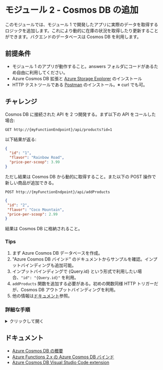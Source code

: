 # モジュール 2 - Cosmos DB の追加

このモジュールでは、モジュール 1 で開発したアプリに実際のデータを取得するロジックを追加します。これにより動的に在庫の状況を取得したり更新することができます。バクエンドのデータベースは Cosmos DB を利用します。

## 前提条件

* モジュール 1 のアプリが動作すること。answers フォルダにコードがあるため自由に利用してください。
* Azure Cosmos DB 拡張と [Azure Storage Explorer](https://azure.microsoft.com/ja-jp/features/storage-explorer/) のインストール
* HTTP テストツールである [Postman](https://www.getpostman.com/apps) のインストール。※ curl でも可。

## チャレンジ

Cosmos DB に接続された API を 2 つ開発する。まず以下の API をコールした場合:

```
GET http://{myFunctionEndpoint}/api/products?id=1
```

以下結果が返る:

```json
{
  "id": "1",
  "flavor": "Rainbow Road",
  "price-per-scoop": 3.99
}
```

ただし結果は Cosmos DB から動的に取得すること。また以下の POST 操作で新しい商品が追加できる。

```
POST http://{myFunctionEndpoint}/api/addProducts
```

```json
{
 "id": "2",
 "flavor": "Coco Mountain",
 "price-per-scoop": 2.99
}
```

結果は Cosmos DB に格納されること。

### Tips

1. まず Azure Cosmos DB データベースを作成。
1. "Azure Cosmos DB バインド" のドキュメントからサンプルを確認。インプットバインディングも追加可能。
1. インプットバインディングで {Query.id} という形式で利用したい場合、`"id": "{Query.id}"` を利用。
1. `addProducts` 関数を追加する必要がある。初めの関数同様 HTTP トリガーだが、Cosmos DB アウトプットバインディングを利用。
1. 他の情報は[ドキュメント](#ドキュメント)参照。

### 詳細な手順

<details><summary>クリックして開く</summary><p>

1. Azure ポータルを開いて、Azure Cosmos DB リソースを追加。**SQL API を選択。VNET は使わない**.
    * 必須ではないが、モジュール 1 で作成した関数アプリと同じリソースグループに追加することを推奨。
1. Cosmos DB 作成完了後、**キー** セクションよりプライマリ接続文字列を確認して保存しておく。作成に時間がかかる事もあるので、次のステップに進んで後から確認してもよい。

    以下 VS Code での作業

1. モジュール 1 で作成したプロジェクトを開く。
1. products/index.js を Cosmos DB バインディングからデータをとれるように変更。

    ```javascript
    module.exports = async function (context, req, product) {
        context.log('JavaScript HTTP trigger function processed a request.');
    
        if (req.query.id && product) {
            context.res = {
                status: 200,
                body: product
            }
        }
        else {
            context.res = {
                status: 400,
                body: "Please pass in a valid \"id\" query parameter"
            }
        }
    };
    ```

    引数に Cosmos DB から取得する product を追加。product はバインディングの機能を利用して呼ばれたタイミングで動的に生成される。

1. 上記コードの product をバインディングから取得できるように `function.json` のコードを変更:
    ```json
    {
      "disabled": false,
      "bindings": [
        {
          "authLevel": "anonymous",
          "type": "httpTrigger",
          "direction": "in",
          "name": "req",
          "methods": [
            "get"
          ]
        },
        {
          "type": "http",
          "direction": "out",
          "name": "res"
        },
        {
          "type": "CosmosDB",
          "name": "product",
          "databaseName": "icecream",
          "collectionName": "products",
          "connectionStringSetting": "CosmosDBConnectionString",
          "direction": "in",
          "Id": "{Query.id}"
        }
      ]
    }
    ```  

    新しく `CosmosDB` バインディングを追加。プロパティの名前として `product` を指定していて、これが引数の変数名と一致する。Cosmos DB への接続はデータベース名 (`icecream`)、コレクション名 (`products`)、接続文字列の指定で行い、`direction` が `in` であることからデータを取得するクエリを作成する。

    `Id` プロパティで指定されている `{Query.id}` は、トリガーである Http 要求のクエリーまたは Body に含まれる値を取得する構文で、ことにより「Cosmos DB コレクションより Id と同じ `id` を持つドキュメントを取得する」という意味になる。このようにバイディングはデータベースに対するクエリをすべて担うことができ、関数で取得後のデータを受け取れるためコーディングが非常にシンプルになる。

    現時点ではコレクションやデータは無いためこの関数を実行することはできない。

1. 次に商品を追加する API を開発。VS Code の Azure Functions 拡張メニューより「稲妻アイコン」をクリックして新規関数を追加。
1. 現在のフォルダを選択して、`HTTP trigger` を選択。
1. 名前は `addProducts`、承認レベルを `anonymous` にして作成。
1. 新しく追加された `addProducts` フォルダの `index.js` を以下のコードに変更:

    ```javascript
    module.exports = async function (context, req) {
        context.log('Add product processed a request.');
    
        context.bindings.product = req.body;
    };
    ```

    コードの量は非常に少ないが、これは　HTTP 要求のボディを、設定するバインディングに渡すだけで、裏では Cosmos DB のドキュメントが作成されるようにできるため。

1. 次にバインディングを作成するため、同じフォルダの `function.json` を以下のコードに変更:

    ```json
    {
      "disabled": false,
      "bindings": [
        {
          "authLevel": "anonymous",
          "type": "httpTrigger",
          "direction": "in",
          "name": "req",
          "methods": [
            "post"
          ]
        },
        {
          "type": "http",
          "direction": "out",
          "name": "res"
        },
        {
          "name": "product",
          "type": "CosmosDB",
          "databaseName": "icecream",
          "collectionName": "products",
          "createIfNotExists": true,
          "connectionStringSetting": "CosmosDBConnectionString",
          "direction": "out"
        }
      ]
    }
    ```

    インプットバインディングと同様に、データベース名、コレクション名、接続文字列があり、名前も `product` と設定。この名前が先ほどのコードの `context.bindings.product` と一致する。今回 `direction` は out のため、受け取ったデータを書き込む処理を実施。その際、`createIfNotExists` プロパティにより同じデータが存在した場合の挙動を制御している。

    尚、接続文字列として `CosmosDBConnectionString` という文字列を何度か利用しているが、この値は `local.settings.json` ファイルより環境変数として取得できる仕組みとなっている。

1. 接続文字列を環境変数として渡せるよう `local.settings.json` ファイルを編集。現在は以下のようになっている:

    ```json
    {
      "IsEncrypted": false,
      "Values": {
        "AzureWebJobsStorage": "",
        "FUNCTIONS_WORKER_RUNTIME": "node"
      }
    }
    ```

    開発した関数が動作するためには、`AzureWebJobsStorage` と `CosmosDBConnectionString` の設定が必要。`AzureWebJobsStorage` は関数実行時にステートの保存をしたり、Cosmos DB のような外部サービスをバインディングとして利用する際に必要。`CosmosDBConnectionString` は Cosmos DB に対する接続文字列を格納。

1. Azure ポータルを開き、モジュール 1 で作成した関数があるリソースグループを開く。「ストレージ アカウント」が作成されているのでクリックし、**アクセスキー** メニューより key 1 の接続文字列をコピー。`local.settings.json` ファイルの `AzureWebJobsStorage` に値を張り付け。
1. `Values` に `CosmosDBConnectionString` を追加。最初の手順で取得した Cosmos DB の接続文字列を張り付け。
1. 現時点で `local.settings.json` ファイルは以下のようになっている:
    
    ```json
    {
        "IsEncrypted": false,
        "Values": {
          "AzureWebJobsStorage": "DefaultEndpointsProtocol=https;AccountName=amazing-lab;AccountKey=ShhhThisIsASecret;EndpointSuffix=core.windows.net",
          "CosmosDBConnectionString": "AccountEndpoint=https://awesome-function-lab.documents.azure.com:443/;AccountKey=Thisisasecret;",
          "FUNCTIONS_WORKER_RUNTIME": "node"
        }
      }
      
    ```

1. **デバッグ** メニューより **デバッグの開始** をクリック。
    > 初回実行時には HTTP とタイマートリガー以外のバインディング以外は拡張機能がインストールされる。最新の VSCode であれば自動でインストールが完了するが、問題があった場合はプロジェクトのルートフォルダで、手動で `func extensions install` を実行してインストールすることも可能。

    ランタイム実行時には以下のようなアドレスが表示される:

    > Http Functions:
    > addProducts: http://localhost:7071/api/addProducts
    > products: http://localhost:7071/api/products

1. Postman を開き、新しい商品を登録。  
    1. `POST` 要求を `http://localhost:7071/api/addProducts` に対して追加。
    1. **Body** で **raw** を選択し、タイプとして **JSON (application/json)** を選択。
    1. 以下の JSON を追加:

    ```json
    {
         "id": "2",
         "flavor": "Coco Mountain",
         "price-per-scoop": 2.99
    }
    ```  

    ![](media/postman.png)  

1. 要求を送信して、ステータスコード 200 が返ることを確認。Cosmos DB Visual Studio 拡張か Azure ポータルから Cosmos DB のデータを表示。データベース、コレクションおよび商品が 1 つ追加されていることを確認。
1. 別の商品を追加。
    ```json
    {
         "id": "1",
         "flavor": "Rainbow Road",
         "price-per-scoop": 3.99
    }
    ```

    Cosmos DB にも新しいドキュメントが追加されていることを確認。

1. Postman で両方の商品をクエリ
    1. `GET` 要求を `http://localhost:7071/api/products?id=2` と `http://localhost:7071/api/products?id=1` に送信
    1. 以下のようなドキュメントが Cosmos DB から返ることを確認。(Cosmos DB が追加している独自プロパティも返る)
    
    ```json
    {
        "id": "2",
        "_rid": "Z7l8ALN6PzQBAAAAAAAAAA==",
        "_self": "dbs/Z7l8AA==/colls/Z7l8ALN6PzQ=/docs/Z7l8ALN6PzQBAAAAAAAAAA==/",
        "_ts": 1536957687,
        "_etag": "\"6200bebd-0000-0000-0000-5b9c1cf70000\"",
        "flavor": "Coco Mountain",
        "price-per-scoop": 2.99
    }
    ```

    これで関数が完成したので、Azure に公開します。

1. デバッグ停止後、Azure Functions 拡張機能より、「上矢印アイコン」をクリックして発行。
1. 現在のフォルダをソースに、モジュール 1 で作成した関数アプリをターゲットに公開。
    1. 画面右下に更新中のインジケーターが表示される。
1. 最後にローカルの設定で変更した内容をクラウド側のアプリケーションの設定でも変更。VS Code の Azure Functions 拡張より、Azure 上の関数アプリを展開。`Application Settings` 右クリックから **Upload local settings..** をクリック。これでローカルの設定が公開される。

    ![](media/uploadfromlocal.png)

1. Azure ポータルで公開した関数を開き、URL を確認。公開済のアプリも同様に動作することを確認。

</p></details>

## ドキュメント

* [Azure Cosmos DB の概要](https://docs.microsoft.com/ja-jp/azure/cosmos-db/introduction)
* [Azure Functions 2.x の Azure Cosmos DB バインド](https://docs.microsoft.com/ja-jp/azure/azure-functions/functions-bindings-CosmosDB-v2)
* [Azure Cosmos DB Visual Studio Code extension](https://marketplace.visualstudio.com/items?itemName=ms-azuretools.vscode-CosmosDB)